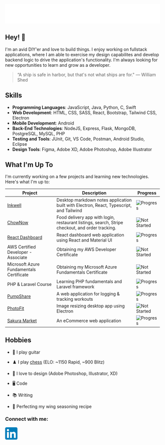 <div align="center">
  <img src="git_headerGradient.svg"/>
</div>

## Hey! 👋

I'm an avid DIY'er and love to build things. I enjoy working on fullstack applications, where I am able to exercise my design capabilites and develop backend logic to drive the application's functionality. I'm always looking for new opportunities to learn and grow as a developer.

> “A ship is safe in harbor, but that's not what ships are for." — William Shed

## Skills

- **Programming Languages**: JavaScript, Java, Python, C, Swift
- **Web Development**: HTML, CSS, SASS, React, Bootstrap, Tailwind CSS, Electron
- **Mobile Development**: Android
- **Back-End Technologies**: NodeJS, Express, Flask, MongoDB, PostgreSQL, MySQL, PHP
- **Testing and Tools**: JUnit, Git, VS Code, Postman, Android Studio, Eclipse
- **Design Tools**: Figma, Adobe XD, Adobe Photoshop, Adobe Illustrator

## What I'm Up To

I'm currently working on a few projects and learning new technologies. Here's what I'm up to:

| Project                                                          | Description                                                                                     | Progress                                                                |
| ---------------------------------------------------------------- | ----------------------------------------------------------------------------------------------- | ----------------------------------------------------------------------- |
| [Inkwell](https://github.com/fredschuck/inkwell)                 | Desktop markdown notes application built with Electron, React, Typescript, and Tailwind         | ![Progress](https://progress-bar.dev/15/?scale=100&width=150&suffix=%)  |
| [ChowNow](https://github.com/fredschuck/ChowNow)                 | Food delivery app with login, restaurant listings, search, Stripe checkout, and order tracking. | ![Not Started](https://img.shields.io/badge/not%20started-5A5A5A)       |
| [React Dashboard](https://github.com/fredschuck/react-dashboard) | React dashboard web application using React and Material UI                                     | ![Progress](https://progress-bar.dev/12/?scale=100&width=150&suffix=%)  |
| AWS Certified Developer - Associate                              | Obtaining my AWS Developer Certificate                                                          | ![Not Started](https://img.shields.io/badge/not%20started-5A5A5A)       |
| Microsoft Azure Fundamentals Certificate                         | Obtaining my Microsoft Azure Fundamentals Certificate                                           | ![Not Started](https://img.shields.io/badge/not%20started-5A5A5A)       |
| PHP & Laravel Course                                             | Learning PHP fundamentals and Laravel framework                                                 | ![Progress](https://progress-bar.dev/40/?scale=100&width=150&suffix=%)  |
| [PumpShare](https://github.com/lukesnc/pumpshare)                | A web application for logging & tracking workouts                                               | ![Progress](https://progress-bar.dev/69/?scale=100&width=150&suffix=%)  |
| [PhotoFit](https://github.com/fredschuck/image-resizer)          | Image resizing desktop app using Electron                                                       | ![Not Started](https://img.shields.io/badge/done-0277A3)                |
| [Sakura Market](https://github.com/fredschuck/sakura-market)     | An eCommerce web application                                                                    | ![Progress](https://progress-bar.dev/100/?scale=100&width=150&suffix=%) |

## Hobbies

- 🎸 I play guitar

- ♟️ I play [chess](https://www.chess.com/member/fredschuck) (ELO: ~1150 Rapid, ~900 Blitz)

- 🎨 I love to design (Adobe Photoshop, Illustrator, XD)

- 🖥️ Code

- 📚 Writing

- 🍗 Perfecting my wing seasoning recipe

<h3 align="left">Connect with me:</h3>
<p align="left">
<a href="https://linkedin.com/in/fredschuck" target="blank">
 <img src="LinkedIn_icon.svg" width="40"/>
 </a>
</p>

<!-- <div align="center">
  <br><br>
  <img src="honest-work.jpg" width="40%" />
</div> -->
